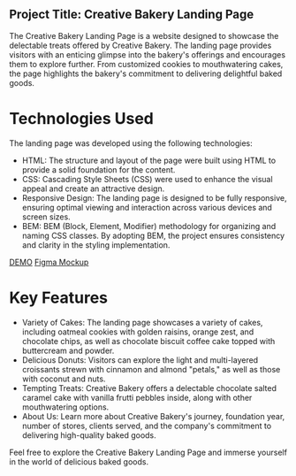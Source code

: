 ## Project Title: Creative Bakery Landing Page

The Creative Bakery Landing Page is a website designed to showcase the delectable treats offered by Creative Bakery. The landing page provides visitors with an enticing glimpse into the bakery's offerings and encourages them to explore further. From customized cookies to mouthwatering cakes, the page highlights the bakery's commitment to delivering delightful baked goods.

# Technologies Used
The landing page was developed using the following technologies:

- HTML: The structure and layout of the page were built using HTML to provide a solid foundation for the content.
- CSS: Cascading Style Sheets (CSS) were used to enhance the visual appeal and create an attractive design.
- Responsive Design: The landing page is designed to be fully responsive, ensuring optimal viewing and interaction across various devices and screen sizes.
- BEM: BEM (Block, Element, Modifier) methodology for organizing and naming CSS classes. By adopting BEM, the project ensures consistency and clarity in the styling implementation.

[DEMO](https://nazariialieksieiev.github.io/creative_bakery_landing/)
[Figma Mockup](https://www.figma.com/file/dY3izAm0Vspsmra4lQWQIP/Bakerlab_FE-students?type=design&node-id=11342-1117&t=SASqffEZB9wLmUUg-0)

# Key Features
- Variety of Cakes: The landing page showcases a variety of cakes, including oatmeal cookies with golden raisins, orange zest, and chocolate chips, as well as chocolate biscuit coffee cake topped with buttercream and powder.
- Delicious Donuts: Visitors can explore the light and multi-layered croissants strewn with cinnamon and almond "petals," as well as those with coconut and nuts.
- Tempting Treats: Creative Bakery offers a delectable chocolate salted caramel cake with vanilla frutti pebbles inside, along with other mouthwatering options.
- About Us: Learn more about Creative Bakery's journey, foundation year, number of stores, clients served, and the company's commitment to delivering high-quality baked goods.

Feel free to explore the Creative Bakery Landing Page and immerse yourself in the world of delicious baked goods.
